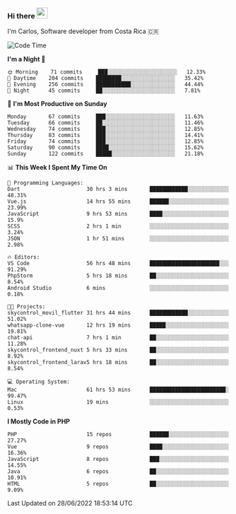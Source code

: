 ### Hi there <img src="https://media.giphy.com/media/hvRJCLFzcasrR4ia7z/giphy.gif" width="25px" height="25px">

I'm Carlos, Software developer from Costa Rica 🇨🇷

<!--START_SECTION:waka-->
![Code Time](http://img.shields.io/badge/Code%20Time-0%20secs-blue)

**I'm a Night 🦉** 

```text
🌞 Morning    71 commits     ███░░░░░░░░░░░░░░░░░░░░░░   12.33% 
🌆 Daytime    204 commits    ████████░░░░░░░░░░░░░░░░░   35.42% 
🌃 Evening    256 commits    ███████████░░░░░░░░░░░░░░   44.44% 
🌙 Night      45 commits     ██░░░░░░░░░░░░░░░░░░░░░░░   7.81%

```
📅 **I'm Most Productive on Sunday** 

```text
Monday       67 commits     ███░░░░░░░░░░░░░░░░░░░░░░   11.63% 
Tuesday      66 commits     ██░░░░░░░░░░░░░░░░░░░░░░░   11.46% 
Wednesday    74 commits     ███░░░░░░░░░░░░░░░░░░░░░░   12.85% 
Thursday     83 commits     ███░░░░░░░░░░░░░░░░░░░░░░   14.41% 
Friday       74 commits     ███░░░░░░░░░░░░░░░░░░░░░░   12.85% 
Saturday     90 commits     ████░░░░░░░░░░░░░░░░░░░░░   15.62% 
Sunday       122 commits    █████░░░░░░░░░░░░░░░░░░░░   21.18%

```


📊 **This Week I Spent My Time On** 

```text
💬 Programming Languages: 
Dart                     30 hrs 3 mins       ████████████░░░░░░░░░░░░░   48.31% 
Vue.js                   14 hrs 55 mins      ██████░░░░░░░░░░░░░░░░░░░   23.99% 
JavaScript               9 hrs 53 mins       ████░░░░░░░░░░░░░░░░░░░░░   15.9% 
SCSS                     2 hrs 1 min         ░░░░░░░░░░░░░░░░░░░░░░░░░   3.24% 
JSON                     1 hr 51 mins        ░░░░░░░░░░░░░░░░░░░░░░░░░   2.98%

🔥 Editors: 
VS Code                  56 hrs 48 mins      ██████████████████████░░░   91.29% 
PhpStorm                 5 hrs 18 mins       ██░░░░░░░░░░░░░░░░░░░░░░░   8.54% 
Android Studio           6 mins              ░░░░░░░░░░░░░░░░░░░░░░░░░   0.18%

🐱‍💻 Projects: 
skycontrol_movil_flutter 31 hrs 44 mins      ████████████░░░░░░░░░░░░░   51.02% 
whatsapp-clone-vue       12 hrs 19 mins      █████░░░░░░░░░░░░░░░░░░░░   19.81% 
chat-api                 7 hrs 1 min         ██░░░░░░░░░░░░░░░░░░░░░░░   11.28% 
skycontrol_frontend_nuxt 5 hrs 33 mins       ██░░░░░░░░░░░░░░░░░░░░░░░   8.92% 
skycontrol_frontend_larav5 hrs 18 mins       ██░░░░░░░░░░░░░░░░░░░░░░░   8.54%

💻 Operating System: 
Mac                      61 hrs 53 mins      ████████████████████████░   99.47% 
Linux                    19 mins             ░░░░░░░░░░░░░░░░░░░░░░░░░   0.53%

```

**I Mostly Code in PHP** 

```text
PHP                      15 repos            ██████░░░░░░░░░░░░░░░░░░░   27.27% 
Vue                      9 repos             ████░░░░░░░░░░░░░░░░░░░░░   16.36% 
JavaScript               8 repos             ███░░░░░░░░░░░░░░░░░░░░░░   14.55% 
Java                     6 repos             ██░░░░░░░░░░░░░░░░░░░░░░░   10.91% 
HTML                     5 repos             ██░░░░░░░░░░░░░░░░░░░░░░░   9.09%

```



 Last Updated on 28/06/2022 18:53:14 UTC
<!--END_SECTION:waka-->
